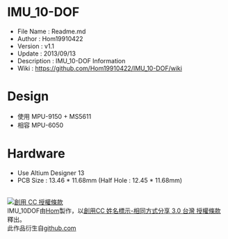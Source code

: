 ﻿IMU_10-DOF
========
* File Name   : Readme.md
* Author      : Hom19910422
* Version     : v1.1
* Update      : 2013/09/13
* Description : IMU_10-DOF Information
* Wiki        : https://github.com/Hom19910422/IMU_10-DOF/wiki

Design
========
* 使用 MPU-9150 + MS5611
* 相容 MPU-6050

Hardware
========
* Use Altium Designer 13
* PCB Size : 13.46 * 11.68mm (Half Hole : 12.45 * 11.68mm)
  
  
<br>  
<a rel="license" href="http://creativecommons.org/licenses/by-sa/3.0/tw/deed.zh_TW"><img alt="創用 CC 授權條款" style="border-width:0" src="http://i.creativecommons.org/l/by-sa/3.0/tw/88x31.png" /></a><br /><span xmlns:dct="http://purl.org/dc/terms/" property="dct:title">IMU_10DOF</span>由<a xmlns:cc="http://creativecommons.org/ns#" href="https://plus.google.com/u/0/112822505513154783828/posts" property="cc:attributionName" rel="cc:attributionURL">Hom</a>製作，以<a rel="license" href="http://creativecommons.org/licenses/by-sa/3.0/tw/deed.zh_TW">創用CC 姓名標示-相同方式分享 3.0 台灣 授權條款</a>釋出。<br />此作品衍生自<a xmlns:dct="http://purl.org/dc/terms/" href="https://github.com/Hom19910422" rel="dct:source">github.com</a>